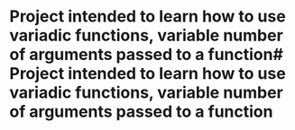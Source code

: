 # Project intended to learn how to use variadic functions, variable number of arguments passed to a function# Project intended to learn how to use variadic functions, variable number of arguments passed to a function
